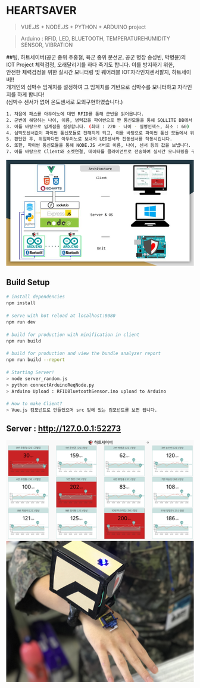 # HEARTSAVER

> VUE.JS + NODE.JS + PYTHON + ARDUINO project

> Arduino : RFID, LED, BLUETOOTH, TEMPERATUREHUMIDITY SENSOR, VIBRATION

##팀, 하트세이버(공군 중위 주홍철, 육군 중위 문선균, 공군 병장 송성빈, 박병윤)의 IOT Project 
체력검정, 오래달리기를 하다 죽기도 합니다. 이를 방지하기 위한, 
<br>
안전한 체력검정을 위한 실시간 모니터링 및 웨어러블 IOT자각인지센서팔지, 하트세이버!!
<br>
개개인의 심박수 임계치를 설정하여 그 임계치를 기반으로 심박수를 모니터하고 자각인지를 하게 합니다!
<br> 
(심박수 센서가 없어 온도센서로 모의구현하였습니다.)
``` bash 
1. 처음에 패스를 아두이노에 대면 RFID를 통해 군번을 읽어옵니다. 
2. 군번에 해당하는 나이, 이름, 병력값을 파이썬으로 짠 통신모듈을 통해 SQLLITE DB에서 긁어 옵니다. 
3. 이를 바탕으로 임계점을 설정합니다. (최대 : 220 - 나이 - 질병인덱스, 최소 : 60)
4. 심박도센서값이 파이썬 통신모듈로 전해지게 되고, 이를 바탕으로 파이썬 통신 모듈에서 위험한지 안한지를 판단합니다. 
5. 판단한 후, 위험하다면 아두이노로 보내어 LED센서와 진동센서를 작동시킵니다. 
6. 또한, 파이썬 통신모듈을 통해 NODE.JS 서버로 이름, 나이, 센서 등의 값을 보냅니다. 
7. 이를 바탕으로 Client와 소켓연결, 데이타를 클라이언트로 전송하여 실시간 모니터링을 구현합니다.
```
![아키텍쳐](./logic.jpg)
## Build Setup

``` bash 
# install dependencies
npm install

# serve with hot reload at localhost:8080
npm run dev

# build for production with minification in client
npm run build

# build for production and view the bundle analyzer report
npm run build --report

# Starting Server! 
> node server_random.js
> python connectArduinoReqNode.py
> Arduino Upload : RFIDBluetoothSensor.ino upload to Arduino

# How to make Client?
> Vue.js 컴포넌트로 만들었으며 src 밑에 있는 컴포넌트를 보면 됩니다. 
```
## Server : http://127.0.0.1:52273
![예제화면](./example.png) 
![하트세이버](./heartsaver4.JPG)
